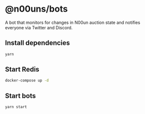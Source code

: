 # @n00uns/bots

A bot that monitors for changes in N00un auction state and notifies everyone via Twitter and Discord.

## Install dependencies

```sh
yarn
```

## Start Redis

```sh
docker-compose up -d
```

## Start bots

```sh
yarn start
```
